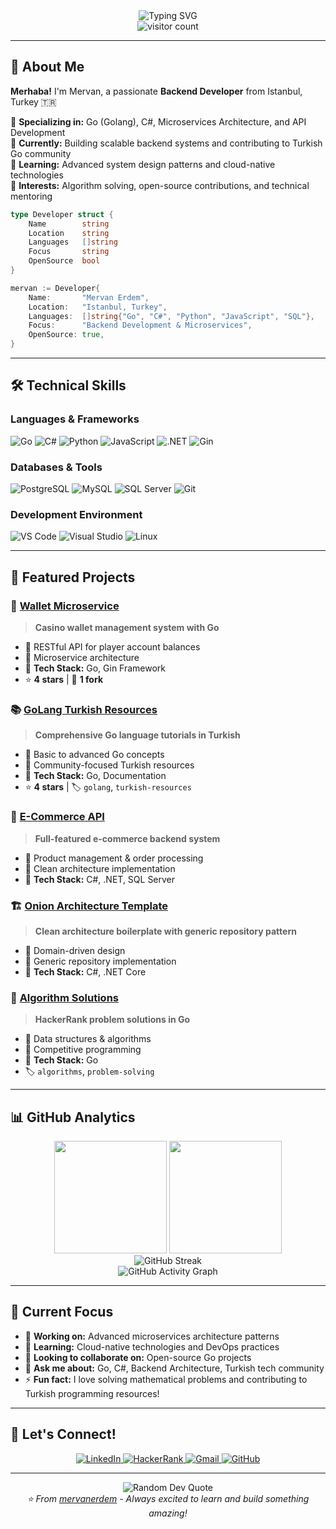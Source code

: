 <div align="center">
  <img src="https://readme-typing-svg.herokuapp.com?font=Fira+Code&size=30&duration=3000&pause=1000&color=00D9FF&center=true&vCenter=true&width=600&lines=Hi+there!+I'm+Mervan+Erdem+%F0%9F%91%8B;Backend+Developer+%F0%9F%9A%80;Go+%7C+C%23+%7C+Microservices+Expert;Always+Learning+%F0%9F%93%9A" alt="Typing SVG" />
</div>

<div align="center">
  <img src="https://visitor-badge.laobi.icu/badge?page_id=mervanerdem.mervanerdem" alt="visitor count"/>
</div>

---

## 🚀 About Me

**Merhaba!** I'm Mervan, a passionate **Backend Developer** from Istanbul, Turkey 🇹🇷

🔹 **Specializing in:** Go (Golang), C#, Microservices Architecture, and API Development  
🔹 **Currently:** Building scalable backend systems and contributing to Turkish Go community  
🔹 **Learning:** Advanced system design patterns and cloud-native technologies  
🔹 **Interests:** Algorithm solving, open-source contributions, and technical mentoring  

```go
type Developer struct {
    Name        string
    Location    string
    Languages   []string  
    Focus       string
    OpenSource  bool
}

mervan := Developer{
    Name:       "Mervan Erdem",
    Location:   "Istanbul, Turkey",
    Languages:  []string{"Go", "C#", "Python", "JavaScript", "SQL"},
    Focus:      "Backend Development & Microservices",
    OpenSource: true,
}
```

---

## 🛠️ Technical Skills

### **Languages & Frameworks**
<div align="left">
  <img src="https://img.shields.io/badge/Go-00ADD8?style=for-the-badge&logo=go&logoColor=white" alt="Go"/>
  <img src="https://img.shields.io/badge/C%23-239120?style=for-the-badge&logo=c-sharp&logoColor=white" alt="C#"/>
  <img src="https://img.shields.io/badge/Python-3776AB?style=for-the-badge&logo=python&logoColor=white" alt="Python"/>
  <img src="https://img.shields.io/badge/JavaScript-F7DF1E?style=for-the-badge&logo=javascript&logoColor=black" alt="JavaScript"/>
  <img src="https://img.shields.io/badge/.NET-5C2D91?style=for-the-badge&logo=.net&logoColor=white" alt=".NET"/>
  <img src="https://img.shields.io/badge/Gin-00ADD8?style=for-the-badge&logo=go&logoColor=white" alt="Gin"/>
</div>

### **Databases & Tools**
<div align="left">
  <img src="https://img.shields.io/badge/PostgreSQL-316192?style=for-the-badge&logo=postgresql&logoColor=white" alt="PostgreSQL"/>
  <img src="https://img.shields.io/badge/MySQL-005C84?style=for-the-badge&logo=mysql&logoColor=white" alt="MySQL"/>
  <img src="https://img.shields.io/badge/SQL%20Server-CC2927?style=for-the-badge&logo=microsoft%20sql%20server&logoColor=white" alt="SQL Server"/>
  <img src="https://img.shields.io/badge/Git-F05032?style=for-the-badge&logo=git&logoColor=white" alt="Git"/>
</div>

### **Development Environment**
<div align="left">
  <img src="https://img.shields.io/badge/Visual%20Studio%20Code-007ACC?style=for-the-badge&logo=visual%20studio%20code&logoColor=white" alt="VS Code"/>
  <img src="https://img.shields.io/badge/Visual%20Studio-5C2D91?style=for-the-badge&logo=visual%20studio&logoColor=white" alt="Visual Studio"/>
  <img src="https://img.shields.io/badge/Linux-FCC624?style=for-the-badge&logo=linux&logoColor=black" alt="Linux"/>
</div>

---

## 🌟 Featured Projects

### 🏦 [Wallet Microservice](https://github.com/mervanerdem/Wallet)
> **Casino wallet management system with Go**
- 🔹 RESTful API for player account balances
- 🔹 Microservice architecture
- 🔹 **Tech Stack:** Go, Gin Framework
- ⭐ **4 stars** | 🍴 **1 fork**

### 📚 [GoLang Turkish Resources](https://github.com/mervanerdem/GoLang)
> **Comprehensive Go language tutorials in Turkish**
- 🔹 Basic to advanced Go concepts
- 🔹 Community-focused Turkish resources
- 🔹 **Tech Stack:** Go, Documentation
- ⭐ **4 stars** | 🏷️ `golang`, `turkish-resources`

### 🛒 [E-Commerce API](https://github.com/mervanerdem/ECommerceAPI)
> **Full-featured e-commerce backend system**
- 🔹 Product management & order processing
- 🔹 Clean architecture implementation
- 🔹 **Tech Stack:** C#, .NET, SQL Server

### 🏗️ [Onion Architecture Template](https://github.com/mervanerdem/Onion-Architecture-and-Generic-Repository-Design-Pattern-Template)
> **Clean architecture boilerplate with generic repository pattern**
- 🔹 Domain-driven design
- 🔹 Generic repository implementation
- 🔹 **Tech Stack:** C#, .NET Core

### 🧮 [Algorithm Solutions](https://github.com/mervanerdem/HackerRank_Algorithms)
> **HackerRank problem solutions in Go**
- 🔹 Data structures & algorithms
- 🔹 Competitive programming
- 🔹 **Tech Stack:** Go
- 🏷️ `algorithms`, `problem-solving`

---

## 📊 GitHub Analytics

<div align="center">
  <img height="180em" src="https://github-readme-stats.vercel.app/api?username=mervanerdem&show_icons=true&theme=tokyonight&include_all_commits=true&count_private=true"/>
  <img height="180em" src="https://github-readme-stats.vercel.app/api/top-langs/?username=mervanerdem&layout=compact&langs_count=8&theme=tokyonight"/>
</div>

<div align="center">
  <img src="https://github-readme-streak-stats.herokuapp.com/?user=mervanerdem&theme=tokyonight" alt="GitHub Streak"/>
</div>

<div align="center">
  <img src="https://github-readme-activity-graph.vercel.app/graph?username=mervanerdem&theme=tokyo-night&bg_color=1a1b27&color=70a5fd&line=70a5fd&point=bf91f3&area=true&hide_border=true" alt="GitHub Activity Graph"/>
</div>

---

## 🎯 Current Focus

- 🔭 **Working on:** Advanced microservices architecture patterns
- 🌱 **Learning:** Cloud-native technologies and DevOps practices  
- 👯 **Looking to collaborate on:** Open-source Go projects
- 💬 **Ask me about:** Go, C#, Backend Architecture, Turkish tech community
- ⚡ **Fun fact:** I love solving mathematical problems and contributing to Turkish programming resources!

---

## 🤝 Let's Connect!

<div align="center">
  <a href="https://tr.linkedin.com/in/mervanerdem">
    <img src="https://img.shields.io/badge/LinkedIn-0077B5?style=for-the-badge&logo=linkedin&logoColor=white" alt="LinkedIn"/>
  </a>
  <a href="https://www.hackerrank.com/mervanerdem">
    <img src="https://img.shields.io/badge/HackerRank-2EC866?style=for-the-badge&logo=hackerrank&logoColor=white" alt="HackerRank"/>
  </a>
  <a href="mailto:mrvnerdem@gmail.com">
    <img src="https://img.shields.io/badge/Gmail-D14836?style=for-the-badge&logo=gmail&logoColor=white" alt="Gmail"/>
  </a>
  <a href="https://github.com/mervanerdem">
    <img src="https://img.shields.io/badge/GitHub-100000?style=for-the-badge&logo=github&logoColor=white" alt="GitHub"/>
  </a>
</div>

---

<div align="center">
  <img src="https://quotes-github-readme.vercel.app/api?type=horizontal&theme=tokyonight" alt="Random Dev Quote"/>
</div>

<div align="center">
  <i>⭐ From <a href="https://github.com/mervanerdem">mervanerdem</a> - Always excited to learn and build something amazing!</i>
</div>
